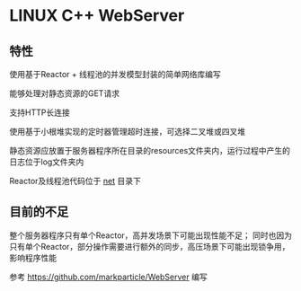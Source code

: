 # LINUX C++ WebServer

## 特性

使用基于Reactor + 线程池的并发模型封装的简单网络库编写

能够处理对静态资源的GET请求

支持HTTP长连接

使用基于小根堆实现的定时器管理超时连接，可选择二叉堆或四叉堆

静态资源应放置于服务器程序所在目录的resources文件夹内，运行过程中产生的日志位于log文件夹内

Reactor及线程池代码位于 [net](https://github.com/wellexam/WebServer/tree/main/net) 目录下

## 目前的不足

整个服务器程序只有单个Reactor，高并发场景下可能出现性能不足；
同时也因为只有单个Reactor，部分操作需要进行额外的同步，高压场景下可能出现锁争用，影响程序性能

参考 <https://github.com/markparticle/WebServer> 编写

